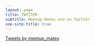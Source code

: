 ```yaml
---
layout: page
title: TWITTER
subtitle: Meetup Mates are on Twitter 
use-site-title: true
---
```


<a class="twitter-timeline" href="https://twitter.com/meetup_mates?ref_src=twsrc%5Etfw">Tweets by meetup_mates</a> <script async src="https://platform.twitter.com/widgets.js" charset="utf-8"></script>